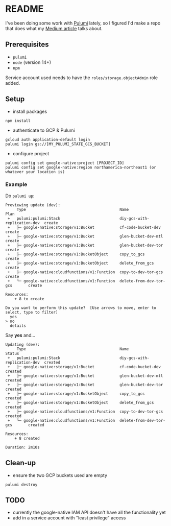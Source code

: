 # README
I've been doing some work with [Pulumi](https://www.pulumi.com) lately, so I figured I'd make a repo that does what my [Medium article](https://medium.com/@glen.yu/diy-google-cloud-storage-replication-using-cloud-functions-51ae3a7124a7) talks about.


## Prerequisites
- `pulumi`
- `node` (version 14+)
- `npm`

Service account used needs to have the `roles/storage.objectAdmin` role added. 


## Setup
- install packages
```
npm install
```

- authenticate to GCP & Pulumi
```
gcloud auth application-default login
pulumi login gs://[MY_PULUMI_STATE_GCS_BUCKET]
```

- configure project
```
pulumi config set google-native:project [PROJECT_ID]
pulumi config set google-native:region northamerica-northeast1 (or whatever your location is)
```

### Example
Do `pulumi up`:
```
Previewing update (dev):
     Type                                         Name                          Plan
 +   pulumi:pulumi:Stack                          diy-gcs-with-replication-dev  create
 +   ├─ google-native:storage/v1:Bucket           cf-code-bucket-dev            create
 +   ├─ google-native:storage/v1:Bucket           glen-bucket-dev-mtl           create
 +   ├─ google-native:storage/v1:Bucket           glen-bucket-dev-tor           create
 +   ├─ google-native:storage/v1:BucketObject     copy_to_gcs                   create
 +   ├─ google-native:storage/v1:BucketObject     delete_from_gcs               create
 +   ├─ google-native:cloudfunctions/v1:Function  copy-to-dev-tor-gcs           create
 +   └─ google-native:cloudfunctions/v1:Function  delete-from-dev-tor-gcs       create

Resources:
    + 8 to create

Do you want to perform this update?  [Use arrows to move, enter to select, type to filter]
  yes
> no
  details
```

Say **yes** and...
```
Updating (dev):
     Type                                         Name                          Status
 +   pulumi:pulumi:Stack                          diy-gcs-with-replication-dev  created
 +   ├─ google-native:storage/v1:Bucket           cf-code-bucket-dev            created
 +   ├─ google-native:storage/v1:Bucket           glen-bucket-dev-mtl           created
 +   ├─ google-native:storage/v1:Bucket           glen-bucket-dev-tor           created
 +   ├─ google-native:storage/v1:BucketObject     copy_to_gcs                   created
 +   ├─ google-native:storage/v1:BucketObject     delete_from_gcs               created
 +   ├─ google-native:cloudfunctions/v1:Function  copy-to-dev-tor-gcs           created
 +   └─ google-native:cloudfunctions/v1:Function  delete-from-dev-tor-gcs       created

Resources:
    + 8 created

Duration: 2m10s
```


## Clean-up
- ensure the two GCP buckets used are empty
```
pulumi destroy
```


## TODO
- currently the google-native IAM API doesn't have all the functionality yet
- add in a service account with "least privilege" access
